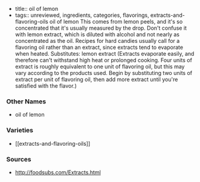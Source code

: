 - title:: oil of lemon
- tags:: unreviewed, ingredients, categories, flavorings, extracts-and-flavoring-oils
oil of lemon This comes from lemon peels, and it's so concentrated that it's usually measured by the drop. Don't confuse it with lemon extract, which is diluted with alcohol and not nearly as concentrated as the oil. Recipes for hard candies usually call for a flavoring oil rather than an extract, since extracts tend to evaporate when heated. Substitutes: lemon extract (Extracts evaporate easily, and therefore can't withstand high heat or prolonged cooking. Four units of extract is roughly equivalent to one unit of flavoring oil, but this may vary according to the products used. Begin by substituting two units of extract per unit of flavoring oil, then add more extract until you're satisfied with the flavor.)

### Other Names

* oil of lemon

### Varieties

* [[extracts-and-flavoring-oils]]

### Sources
* http://foodsubs.com/Extracts.html
